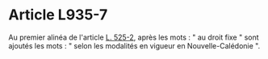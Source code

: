 # Article L935-7

Au premier alinéa de l'article <a href='/affichCodeArticle.do?cidTexte=LEGITEXT000005634379&idArticle=LEGIARTI000006234737&dateTexte=&categorieLien=cid' title='Code de commerce - art. L525-2 (V)'>L. 525-2</a>, après les mots : " au droit fixe " sont ajoutés les mots : " selon les modalités en vigueur en Nouvelle-Calédonie ".